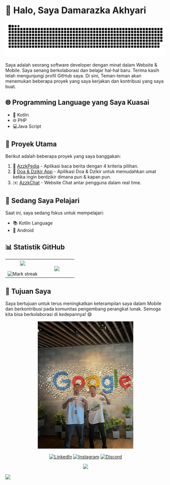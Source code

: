 # 👋 Halo, Saya Damarazka Akhyari

<div align="center">
  <img  src="https://github.com/1999AZZAR/1999AZZAR/blob/main/resources/img/grid-snake.svg"
       alt="snake" /></a>
</div>

Saya adalah seorang software developer dengan minat dalam Website & Mobile. Saya senang berkolaborasi dan belajar hal-hal baru. Terima kasih telah mengunjungi profil GitHub saya. Di sini, Teman-teman akan menemukan beberapa proyek yang saya kerjakan dan kontribusi yang saya buat.

## 🌐 Programming Language yang Saya Kuasai

- 📱 Kotlin
- 🌐 PHP
- 💻Java Script

## 💼 Proyek Utama

Berikut adalah beberapa proyek yang saya banggakan:

1. 🚀 [AzzkPedia](https://github.com/Damarazka/AzzkPedia.git) - Aplikasi baca berita dengan 4 kriteria pilihan.
2. 🌟 [Doa & Dzikir App](https://github.com/Damarazka/Application_Doa_Dzikir.git) - Apilikasi Doa & Dzikir untuk memudahkan umat ketika ingin berdzikir dimana pun & kapan pun.
3. ✉️ [AzzkChat](https://github.com/Damarazka/real-time-chat.git) - Website Chat antar pengguna dalam real time.

## 🌱 Sedang Saya Pelajari

Saat ini, saya sedang fokus untuk mempelajari:

- 📚 Kotlin Language
- 📱 Android

## 📊 Statistik GitHub

<!--- stats & Trophy (start) -->
<p align="center">
  <!--- stats (start) -->
<table align="center">
<tr border="none">
<td width="50%" align="center">
  
  <img align="center" src="https://github-readme-stats.vercel.app/api?username=Damarazka&theme=dark&show_icons=true&count_private=true" />
  <br></br>
  <img title="🔥 Get streak stats for your profile at git.io/streak-stats" alt="Mark streak" src="https://github-readme-streak-stats.herokuapp.com/?user=Damarazka&theme=dark&hide_border=false" />
</td>

<td width="50%" align="center">

  <img align="center" src="https://github-readme-stats.anuraghazra1.vercel.app/api/top-langs/?username=Damarazka&theme=dark&hide_border=false&no-bg=true&no-frame=true&langs_count=10"/>
  
  </td>
</tr>
</table>
<!--- stats (end) -->

## 🎯 Tujuan Saya

Saya bertujuan untuk terus meningkatkan keterampilan saya dalam Mobile dan berkontribusi pada komunitas pengembang perangkat lunak. Semoga kita bisa berkolaborasi di kedepannya! 😄

<p align="center">
  <img src="google office.jpg" width="300" height="400">
</p>

<!--icons and links-->
<p align="center">
  <a href="https://www.linkedin.com/in/damarazka-akhyari/" target="_blank"><img src="https://user-images.githubusercontent.com/88904952/234979284-68c11d7f-1acc-4f0c-ac78-044e1037d7b0.png" alt="LinkedIn" height="50" width="50" /></a>
  <a href="https://www.instagram.com/dmr.azka_/" target="_blank"><img src="https://user-images.githubusercontent.com/88904952/234981169-2dd1e58f-4b7e-468c-8213-034ba62156c3.png" alt="Instagram" height="50" width="50" /></a>
  <a href="https://discord.gg/anaseragarvi_" target="_blank"><img src="https://user-images.githubusercontent.com/88904952/234982627-019fd336-6248-453c-9b05-97c13fd1d207.png" alt="Discord" height="50" width="50" /></a>
</p>


<!--profile visit count-->
<div align="center">
  
[![](https://visitcount.itsvg.in/api?id=1010nishant&icon=3&color=6)](https://visitcount.itsvg.in)
  
</div>

<!--horizontal divider(gradiant)-->
<img src="https://user-images.githubusercontent.com/73097560/115834477-dbab4500-a447-11eb-908a-139a6edaec5c.gif">
